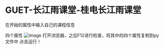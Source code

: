 # GUET-长江雨课堂-桂电长江雨课堂

在开始的属性中输入自己的课程信息

四个属性
![image](https://user-images.githubusercontent.com/99456424/225889475-ce95a33b-3a75-4553-ab06-c97c01759074.png)
打开浏览器，之后F12进行检查，将其中的四个属性复制到py文件中
点击运行！

